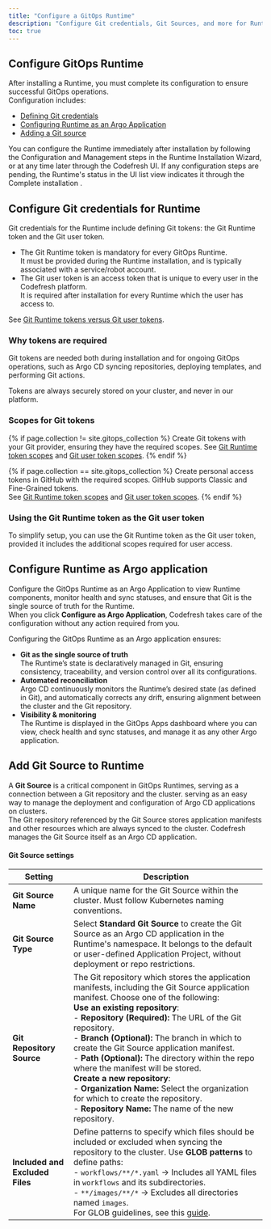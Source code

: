 ```yaml
---
title: "Configure a GitOps Runtime"
description: "Configure Git credentials, Git Sources, and more for Runtimes"
toc: true
---
```




## Configure GitOps Runtime 
After installing a Runtime, you must complete its configuration to ensure successful GitOps operations.  
Configuration includes:
* [Defining Git credentials](#configure-git-credentials-for-runtime)
* [Configuring Runtime as an Argo Application](#configure-runtime-as-argo-application)
* [Adding a Git source](#add-git-source-to-runtime)

You can configure the Runtime immediately after installation by following the Configuration and Management steps in the Runtime Installation Wizard, 
or at any time later through the Codefresh UI. 
If any configuration steps are pending, the Runtime's status in the UI list view indicates it through the Complete installation .



## Configure Git credentials for Runtime
Git credentials for the Runtime include defining Git tokens: the Git Runtime token and the Git user token.
* The Git Runtime token is mandatory for every GitOps Runtime.  
  It must be provided during the Runtime installation, and is typically associated with a service/robot account.
* The Git user token is an access token that is unique to every user in the Codefresh platform.  
  It is required after installation for every Runtime which the user has access to. 

See [Git Runtime tokens versus Git user tokens]({{site.baseurl}}/docs/security/git-tokens/#git-runtime-tokens-versus-git-user-tokens-in-codefresh).

### Why tokens are required
Git tokens are needed both during installation and for ongoing GitOps operations, 
such as Argo CD syncing repositories, deploying templates, and performing Git actions.  

Tokens are always securely stored on your cluster, and never in our platform.

### Scopes for Git tokens
{% if page.collection != site.gitops_collection %}
Create Git tokens with your Git provider, ensuring they have the required scopes.
See [Git Runtime token scopes]({{site.baseurl}}//docs/security/git-tokens/#git-runtime-token-scopes) and [Git user token scopes]({{site.baseurl}}//docs/security/git-tokens/#git-user-access-token-scopes).
{% endif %}

{% if page.collection == site.gitops_collection %}
Create personal access tokens in GitHub with the required scopes. GitHub supports Classic and Fine-Grained tokens.  
See [Git Runtime token scopes]({{site.baseurl}}//docs/security/git-tokens/#git-runtime-token-scopes) and [Git user token scopes]({{site.baseurl}}//docs/security/git-tokens/#git-user-access-token-scopes).
{% endif %}

### Using the Git Runtime token as the Git user token
To simplify setup, you can use the Git Runtime token as the Git user token, provided it includes the additional scopes required for user access.





## Configure Runtime as Argo application
Configure the GitOps Runtime as an Argo Application to view Runtime components, monitor health and sync statuses, and ensure that Git is the single source of truth for the Runtime.  
When you click **Configure as Argo Application**, Codefresh takes care of the configuration without any action required from you.

Configuring the GitOps Runtime as an Argo application ensures:
* **Git as the single source of truth**  
  The Runtime’s state is declaratively managed in Git, ensuring consistency, traceability, and version control over all its configurations.
* **Automated reconciliation**  
  Argo CD continuously monitors the Runtime’s desired state (as defined in Git), and automatically corrects any drift, ensuring alignment between the cluster and the Git repository.
* **Visibility & monitoring**  
  The Runtime is displayed in the GitOps Apps dashboard where you can view, check health and sync statuses, and manage it as any other Argo application.



## Add Git Source to Runtime

A **Git Source** is a critical component in GitOps Runtimes, serving as a connection between a Git repository and the cluster. serving as an easy way to manage the deployment and configuration of Argo CD applications on clusters.  
The Git repository referenced by the Git Source stores application manifests and other resources which are always synced to the cluster. Codefresh manages the Git Source itself as an Argo CD application.

#### Git Source settings  

| Setting                  | Description |
|--------------------------|-------------|
| **Git Source Name**      | A unique name for the Git Source within the cluster. Must follow Kubernetes naming conventions. |
| **Git Source Type**      | Select **Standard Git Source** to create the Git Source as an Argo CD application in the Runtime's namespace. It belongs to the default or user-defined Application Project, without deployment or repo restrictions. |
| **Git Repository Source** | The Git repository which stores the application manifests, including the Git Source application manifest. Choose one of the following: <br> **Use an existing repository**: <br> - **Repository (Required):** The URL of the Git repository. <br> - **Branch (Optional):** The branch in which to create the Git Source application manifest. <br> - **Path (Optional):** The directory within the repo where the manifest will be stored. <br> **Create a new repository**: <br> - **Organization Name:** Select the organization for which to create the repository. <br> - **Repository Name:** The name of the new repository. |
| **Included and Excluded Files** | Define patterns to specify which files should be included or excluded when syncing the repository to the cluster. Use **GLOB patterns** to define paths: <br> - `workflows/**/*.yaml` → Includes all YAML files in `workflows` and its subdirectories. <br> - `**/images/**/*` → Excludes all directories named `images`. <br> For GLOB guidelines, see this [guide](https://deepsource.io/blog/glob-file-patterns/). |






